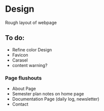 # Design
Rough layout of webpage
## To do:
* Refine color Design
* Favicon
* Carasel
* content warning?
### Page flushouts
* About Page
* Semester plan notes on home page
* Documentation Page (daily log, newsletter)
* Contact
